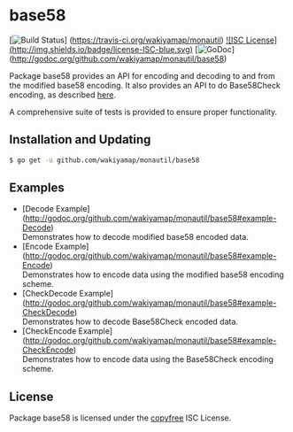 base58
==========

[![Build Status](http://img.shields.io/travis/wakiyamap/monautil.svg)]
(https://travis-ci.org/wakiyamap/monautil) [![ISC License]
(http://img.shields.io/badge/license-ISC-blue.svg)](http://copyfree.org)
[![GoDoc](https://godoc.org/github.com/wakiyamap/monautil/base58?status.png)]
(http://godoc.org/github.com/wakiyamap/monautil/base58)

Package base58 provides an API for encoding and decoding to and from the
modified base58 encoding.  It also provides an API to do Base58Check encoding,
as described [here](https://en.monacoin.it/wiki/Base58Check_encoding).

A comprehensive suite of tests is provided to ensure proper functionality.

## Installation and Updating

```bash
$ go get -u github.com/wakiyamap/monautil/base58
```

## Examples

* [Decode Example]
  (http://godoc.org/github.com/wakiyamap/monautil/base58#example-Decode)  
  Demonstrates how to decode modified base58 encoded data.
* [Encode Example]
  (http://godoc.org/github.com/wakiyamap/monautil/base58#example-Encode)  
  Demonstrates how to encode data using the modified base58 encoding scheme.
* [CheckDecode Example]
  (http://godoc.org/github.com/wakiyamap/monautil/base58#example-CheckDecode)  
  Demonstrates how to decode Base58Check encoded data.
* [CheckEncode Example]
  (http://godoc.org/github.com/wakiyamap/monautil/base58#example-CheckEncode)  
  Demonstrates how to encode data using the Base58Check encoding scheme.

## License

Package base58 is licensed under the [copyfree](http://copyfree.org) ISC
License.
